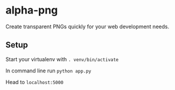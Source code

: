 alpha-png
=========

Create transparent PNGs quickly for your web development needs.

## Setup

Start your virtualenv with `. venv/bin/activate`

In command line run `python app.py`

Head to `localhost:5000`
